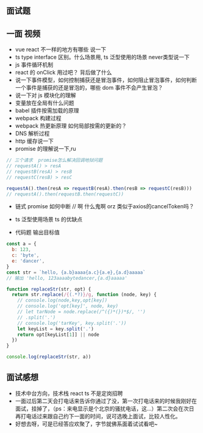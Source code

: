 ## 面试题

## 一面 视频

- vue react 不一样的地方有哪些 说一下
- ts type interface 区别。什么场景用, ts 泛型使用的场景  never类型说一下
- js 事件循环机制
- react 的 onClick 用过吧？ 背后做了什么
- 说一下事件模型，如何控制捕获还是冒泡事件，如何阻止冒泡事件，如何判断一个事件是捕获的还是冒泡的，哪些 dom 事件不会产生冒泡？
- 说一下对 js 模块化的理解
- 变量放在全局有什么问题
- babel 插件按需加载的原理
- webpack 构建过程
- webpack 热更新原理 如何局部按需的更新的？
- DNS 解析过程
- http 缓存说一下
- promise 的理解说一下,ru

```js
// 三个请求  promise怎么解决回调地狱问题
// requestA() > resA
// requestB(resA) > resB
// requestC(resB) > resC

requestA().then(resA => requestB(resA).then(resB => requestC(resB)))
// requestA().then(requestB.then(requestC))
```

- 链式 promise 如何中断 // 啊 什么鬼啊 orz  类似于axios的cancelToken吗？

- ts 泛型使用场景 ts 的优缺点

- 代码题 输出目标值

```js
const a = {
  b: 123,
  c: 'byte',
  e: 'dancer',
}
const str = `hello, {a.b}aaaa{a.c}{a.e},{a.d}aaaaa`
// 输出 'hello, 123aaaabytedancer,{a.d}aaaaa'

function replaceStr(str, opt) {
  return str.replace(/{(.*?)}/g, function (node, key) {
    // console.log(node,key,opt[key])
    // console.log('opt[key]', node, key)
    // let tarNode = node.replace(/^({)*(})*$/, '')
    // .split('.')
    // console.log('tarKey', key.split('.'))
    let keyList = key.split('.')
    return opt[keyList[1]] || node
  })
}

console.log(replaceStr(str, a))
```

## 面试感想

- 技术中台方向，技术栈 react ts 不是定岗招聘
- 一面过后第二天会打电话来告诉你通过了没，第一次打电话来的时候我刚好在面试，挂掉了，（ps：来电显示是个北京的骚扰电话，这...）第二次会在次日再打电话过来跟自己约下一面的时间，说可选晚上面试，比较人性化。
- 好想去呀，可是已经答应欢聚了，字节就佛系面着试试看吧~
